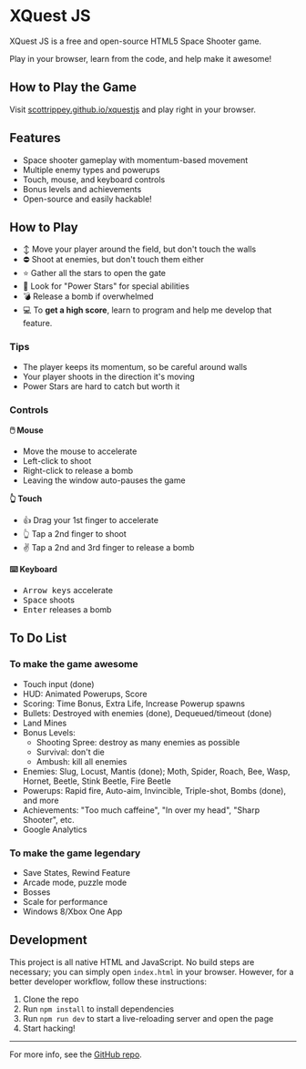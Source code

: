 # XQuest JS

XQuest JS is a free and open-source HTML5 Space Shooter game.

Play in your browser, learn from the code, and help make it awesome!

## How to Play the Game

Visit [scottrippey.github.io/xquestjs](http://scottrippey.github.io/xquestjs/) and play right in your browser.

## Features
- Space shooter gameplay with momentum-based movement
- Multiple enemy types and powerups
- Touch, mouse, and keyboard controls
- Bonus levels and achievements
- Open-source and easily hackable!

## How to Play
- ↕️ Move your player around the field, but don't touch the walls
- ⛔️ Shoot at enemies, but don't touch them either
- ⭐️ Gather all the stars to open the gate
- 💫 Look for "Power Stars" for special abilities
- 💣 Release a bomb if overwhelmed
- 💻 To **get a high score**, learn to program and help me develop that feature.

### Tips
- The player keeps its momentum, so be careful around walls
- Your player shoots in the direction it's moving
- Power Stars are hard to catch but worth it

### Controls
**🖱️ Mouse**
- Move the mouse to accelerate
- Left-click to shoot
- Right-click to release a bomb
- Leaving the window auto-pauses the game

**👆 Touch**
- 👍 Drag your 1st finger to accelerate
- 👆 Tap a 2nd finger to shoot
- ✌️ Tap a 2nd and 3rd finger to release a bomb

**⌨️ Keyboard**
- <kbd>Arrow keys</kbd> accelerate
- <kbd>Space</kbd> shoots
- <kbd>Enter</kbd> releases a bomb

## To Do List

### To make the game awesome
- Touch input (done)
- HUD: Animated Powerups, Score
- Scoring: Time Bonus, Extra Life, Increase Powerup spawns
- Bullets: Destroyed with enemies (done), Dequeued/timeout (done)
- Land Mines
- Bonus Levels:
  - Shooting Spree: destroy as many enemies as possible
  - Survival: don't die
  - Ambush: kill all enemies
- Enemies: Slug, Locust, Mantis (done); Moth, Spider, Roach, Bee, Wasp, Hornet, Beetle, Stink Beetle, Fire Beetle
- Powerups: Rapid fire, Auto-aim, Invincible, Triple-shot, Bombs (done), and more
- Achievements: "Too much caffeine", "In over my head", "Sharp Shooter", etc.
- Google Analytics

### To make the game legendary
- Save States, Rewind Feature
- Arcade mode, puzzle mode
- Bosses
- Scale for performance
- Windows 8/Xbox One App

## Development

This project is all native HTML and JavaScript.
No build steps are necessary; you can simply open `index.html` in your browser.
However, for a better developer workflow, follow these instructions:

1. Clone the repo
2. Run `npm install` to install dependencies
3. Run `npm run dev` to start a live-reloading server and open the page
4. Start hacking!

---

For more info, see the [GitHub repo](https://github.com/scottrippey/xquestjs).

